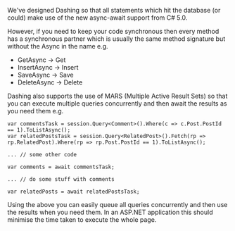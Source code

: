 We've designed Dashing so that all statements which hit the database (or could) make use
 of the new async-await support from C# 5.0.

However, if you need to keep your code synchronous then every method has a synchronous
 partner which is usually the same method signature but without the Async in the name e.g.

* GetAsync -> Get
* InsertAsync -> Insert
* SaveAsync -> Save
* DeleteAsync -> Delete

Dashing also supports the use of MARS (Multiple Active Result Sets) so that you can execute 
multiple queries concurrently and then await the results as you need them e.g.

	var commentsTask = session.Query<Comment>().Where(c => c.Post.PostId == 1).ToListAsync();
	var relatedPostsTask = session.Query<RelatedPost>().Fetch(rp => rp.RelatedPost).Where(rp => rp.Post.PostId == 1).ToListAsync();
	
	... // some other code
	
	var comments = await commentsTask;
	
	... // do some stuff with comments
	
	var relatedPosts = await relatedPostsTask;
	
Using the above you can easily queue all queries concurrently and then use the results when you need them.
In an ASP.NET application this should minimise the time taken to execute the whole page.